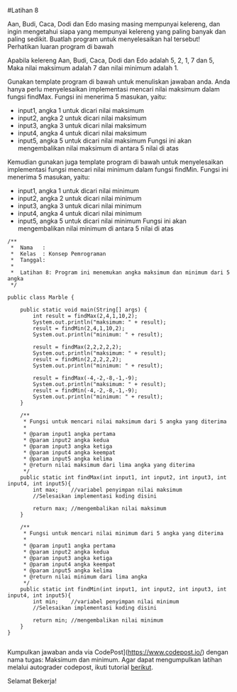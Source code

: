 #Latihan 8

Aan, Budi, Caca, Dodi dan Edo masing masing mempunyai kelereng, dan ingin mengetahui siapa yang mempunyai kelereng yang paling banyak dan paling sedikit. Buatlah program untuk menyelesaikan hal tersebut! Perhatikan luaran program di bawah

Apabila kelereng Aan, Budi, Caca, Dodi dan Edo adalah 5, 2, 1, 7 dan 5, Maka nilai maksimum adalah 7 dan nilai minimum adalah 1.

Gunakan template program di bawah untuk menuliskan jawaban anda. Anda hanya perlu menyelesaikan implementasi mencari nilai maksimum dalam fungsi findMax. Fungsi ini menerima 5 masukan, yaitu:
- input1, angka 1 untuk dicari nilai maksimum
- input2, angka 2 untuk dicari nilai maksimum
- input3, angka 3 untuk dicari nilai maksimum
- input4, angka 4 untuk dicari nilai maksimum
- input5, angka 5 untuk dicari nilai maksimum
Fungsi ini akan mengembalikan nilai maksimum di antara 5 nilai di atas

Kemudian gunakan juga template program di bawah untuk menyelesaikan implementasi fungsi mencari nilai minimum dalam fungsi findMin. Fungsi ini menerima 5 masukan, yaitu:
- input1, angka 1 untuk dicari nilai minimum
- input2, angka 2 untuk dicari nilai minimum
- input3, angka 3 untuk dicari nilai minimum
- input4, angka 4 untuk dicari nilai minimum
- input5, angka 5 untuk dicari nilai minimum
Fungsi ini akan mengembalikan nilai minimum di antara 5 nilai di atas

```
/**
 *  Nama   : 
 *  Kelas  : Konsep Pemrograman 
 *  Tanggal: 
 *
 *  Latihan 8: Program ini menemukan angka maksimum dan minimum dari 5 angka
 */

public class Marble {

    public static void main(String[] args) {
        int result = findMax(2,4,1,10,2);
        System.out.println("maksimum: " + result);
        result = findMin(2,4,1,10,2);
        System.out.println("minimum: " + result);
        
        result = findMax(2,2,2,2,2);
        System.out.println("maksimum: " + result);
        result = findMin(2,2,2,2,2);
        System.out.println("minimum: " + result);
        
        result = findMax(-4,-2,-8,-1,-9);
        System.out.println("maksimum: " + result);
        result = findMin(-4,-2,-8,-1,-9);
        System.out.println("minimum: " + result);
    }
    
    /**
     * Fungsi untuk mencari nilai maksimum dari 5 angka yang diterima
     * 
     * @param input1 angka pertama
     * @param input2 angka kedua
     * @param input3 angka ketiga
     * @param input4 angka keempat
     * @param input5 angka kelima
     * @return nilai maksimum dari lima angka yang diterima
     */
    public static int findMax(int input1, int input2, int input3, int input4, int input5){
        int max;    //variabel penyimpan nilai maksimum
        //Selesaikan implementasi koding disini

        return max; //mengembalikan nilai maksimum
    }
    
    /**
     * Fungsi untuk mencari nilai minimum dari 5 angka yang diterima
     * 
     * @param input1 angka pertama
     * @param input2 angka kedua
     * @param input3 angka ketiga
     * @param input4 angka keempat
     * @param input5 angka kelima
     * @return nilai minimum dari lima angka
     */
    public static int findMin(int input1, int input2, int input3, int input4, int input5){
        int min;    //variabel penyimpan nilai minimum
        //Selesaikan implementasi koding disini

        return min; //mengembalikan nilai minimum
    }
}


```
Kumpulkan jawaban anda via CodePost](https://www.codepost.io/) dengan nama tugas: Maksimum dan minimum. Agar dapat mengumpulkan latihan melalui autograder codepost, ikuti tutorial [berikut](https://github.com/Jurusan-Ilmu-Komputer-Universitas-Riau/Modul_Belajar_Pemrograman/tree/main/codepost).


Selamat Bekerja!

